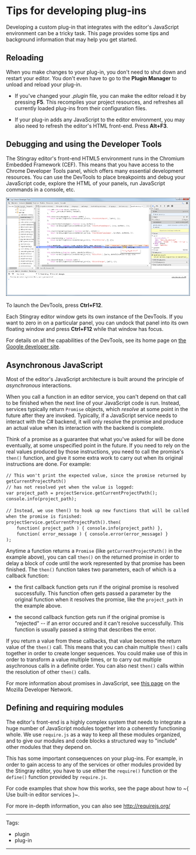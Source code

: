 # Tips for developing plug-ins

Developing a custom plug-in that integrates with the editor's JavaScript environment can be a tricky task. This page provides some tips and background information that may help you get started.

## Reloading

When you make changes to your plug-in, you don't need to shut down and restart your editor. You don't even have to go to the **Plugin Manager** to unload and reload your plug-in.

-	If you've changed your *.plugin* file, you can make the editor reload it by pressing **F5**. This recompiles your project resources, and refreshes all currently loaded plug-ins from their configuration files.

-	If your plug-in adds any JavaScript to the editor environment, you may also need to refresh the editor's HTML front-end. Press **Alt+F3**.

## Debugging and using the Developer Tools

The Stingray editor's front-end HTML5 environment runs in the Chromium Embedded Framework (CEF). This means that you have access to the Chrome Developer Tools panel, which offers many essential development resources. You can use the DevTools to place breakpoints and debug your JavaScript code, explore the HTML of your panels, run JavaScript commands in a console, etc.

![Chrome DevTools](../../images/chrome_devtools.png)

To launch the DevTools, press **Ctrl+F12**.

Each Stingray editor window gets its own instance of the DevTools. If you want to zero in on a particular panel, you can undock that panel into its own floating window and press **Ctrl+F12** while that window has focus.

For details on all the capabilities of the DevTools, see its home page on [the Google developer site](https://developers.google.com/web/tools/chrome-devtools/).

## Asynchronous JavaScript

Most of the editor's JavaScript architecture is built around the principle of *asynchronous* interactions.

When you call a function in an editor service, you can't depend on that call to be finished when the next line of your JavaScript code is run. Instead, services typically return `Promise` objects, which *resolve* at some point in the future after they are invoked. Typically, if a JavaScript service needs to interact with the C# backend, it will only resolve the promise and produce an actual value when its interaction with the backend is complete.

Think of a promise as a guarantee that what you've asked for will be done eventually, at some unspecified point in the future. If you need to rely on the real values produced by those instructions, you need to call the promise's `then()` function, and give it some extra work to carry out when its original instructions are done. For example:

~~~{js}
// This won't print the expected value, since the promise returned by getCurrentProjectPath()
// has not resolved yet when the value is logged:
var project_path = projectService.getCurrentProjectPath();
console.info(project_path);

// Instead, we use then() to hook up new functions that will be called when the promise is finished:
projectService.getCurrentProjectPath().then(
	function( project_path ) { console.info(project_path) },
	function( error_message ) { console.error(error_message) }
);
~~~

Anytime a function returns a `Promise` (like `getCurrentProjectPath()` in the example above), you can call `then()` on the returned promise in order to delay a block of code until the work represented by that promise has been finished. The `then()` function takes two parameters, each of which is a callback function:

-	the first callback function gets run if the original promise is resolved successfully. This function often gets passed a parameter by the original function when it resolves the promise, like the `project_path` in the example above.

-	the second callback function gets run if the original promise is "rejected" -- if an error occured and it can't resolve successfully. This function is usually passed a string that describes the error.

If you return a value from these callbacks, that value becomes the return value of the `then()` call. This means that you can chain multiple `then()` calls together in order to create longer sequences. You could make use of this in order to transform a value multiple times, or to carry out multiple asychronous calls in a definite order. You can also nest `then()` calls within the resolution of other `then()` calls.

For more information about promises in JavaScript, see [this page](https://developer.mozilla.org/en/docs/Web/JavaScript/Reference/Global_Objects/Promise) on the Mozilla Developer Network.

## Defining and requiring modules

The editor's front-end is a highly complex system that needs to integrate a huge number of JavaScript modules together into a coherently functioning whole. We use `require.js` as a way to keep all these modules organized, and to give our modules and code blocks a structured way to "include" other modules that they depend on.

This has some important consequences on your plug-ins. For example, in order to gain access to any of the services or other modules provided by the Stingray editor, you have to use either the `require()` function or the `define()` function provided by `require.js`.

For code examples that show how this works, see the page about how to ~{ Use built-in editor services }~.

For more in-depth information, you can also see <http://requirejs.org/>

---
Tags:
-	plugin
-	plug-in
---

